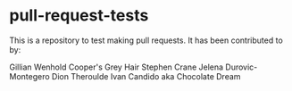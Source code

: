 # pull-request-tests

This is a repository to test making pull requests. It has been contributed to by:

Gillian Wenhold
Cooper's Grey Hair
Stephen Crane
Jelena Durovic- Montegero
Dion Theroulde
Ivan Candido aka Chocolate Dream
